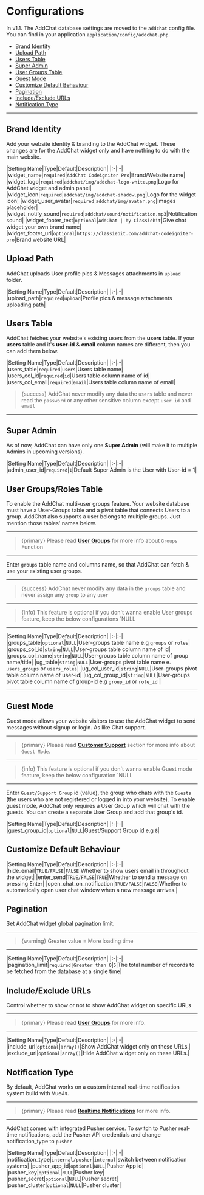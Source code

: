 # Configurations

In v1.1. The AddChat database settings are moved to the `addchat` config file. You can find in your application `application/config/addchat.php`.


- [Brand Identity](#Brand-Identity)
- [Upload Path](#Upload-Path)
- [Users Table](#Users-Table)
- [Super Admin](#Super-Admin)
- [User Groups Table](#User-Groups-Table)
- [Guest Mode](#Guest-Mode)
- [Customize Default Behaviour](#Customize-Default-Behaviour)
- [Pagination](#Pagination)
- [Include/Exclude URLs](#Include-Exclude-URLs)
- [Notification Type](#Notification-Type)

--- 

<a name="Brand-Identity"></a>
## Brand Identity

Add your website identity & branding to the AddChat widget. These changes are for the AddChat widget only and have nothing to do with the main website.


|Setting Name|Type|Default|Description|
|:-|:-|
|widget_name|`required`|`AddChat Codeigniter Pro`|Brand/Website name|
|widget_logo|`required`|`addchat/img/addchat-logo-white.png`|Logo for AddChat widget and admin panel|
|widget_icon|`required`|`addchat/img/addchat-shadow.png`|Logo for the widget icon|
|widget_user_avatar|`required`|`addchat/img/avatar.png`|Images placeholder|
|widget_notify_sound|`required`|`addchat/sound/notification.mp3`|Notification sound|
|widget_footer_text|`optional`|`AddChat | by Classiebit`|Give chat widget your own brand name|
|widget_footer_url|`optional`|`https://classiebit.com/addchat-codeigniter-pro`|Brand website URL|


<a name="Upload-Path"></a>
## Upload Path

AddChat uploads User profile pics & Messages attachments in `upload` folder.


|Setting Name|Type|Default|Description|
|:-|:-|
|upload_path|`required`|`upload`|Profile pics & message attachments uploading path|


<a name="Users-Table"></a>
## Users Table

AddChat fetches your website's existing users from the **users** table. If your **users** table and it's **user-id** & **email** column names are different, then you can add them below.

|Setting Name|Type|Default|Description|
|:-|:-|
|users_table|`required`|`users`|Users table name|
|users_col_id|`required`|`id`|Users table column name of id|
|users_col_email|`required`|`email`|Users table column name of email|


>{success} AddChat never modify any data the `users` table and never read the `password` or any other sensitive column except `user id` and `email`

---


<a name="Super-Admin"></a>
## Super Admin

As of now, AddChat can have only one **Super Admin** (will make it to multiple Admins in upcoming versions).

|Setting Name|Type|Default|Description|
|:-|:-|
|admin_user_id|`required`|`1`|Default Super Admin is the User with User-id = 1|



<a name="User-Groups-Table"></a>
## User Groups/Roles Table

To enable the AddChat multi-user groups feature. Your website database must have a User-Groups table and a pivot table that connects Users to a group. AddChat also supports a user belongs to multiple groups. Just mention those tables' names below.

---

>{primary} Please read **[User Groups](/{{route}}/{{version}}/features/user-groups)** for more info about `Groups` Function

---

Enter `groups` table name and columns name, so that AddChat can fetch & use your existing user groups.

---

>{success} AddChat never modify any data in the `groups` table and never assign any `group` to any `user`

---

>{info} This feature is optional if you don't wanna enable User groups feature, keep the below configurations `NULL

---

|Setting Name|Type|Default|Description|
|:-|:-|
|groups_table|`optional`|`NULL`|User-groups table name e.g `groups` or `roles`|
|groups_col_id|`string`|`NULL`|User-groups table column name of id|
|groups_col_name|`string`|`NULL`|User-groups table column name of group name/title|
|ug_table|`string`|`NULL`|User-groups pivot table name e. `users_groups` or `users_roles`|
|ug_col_user_id|`string`|`NULL`|User-groups pivot table column name of user-id|
|ug_col_group_id|`string`|`NULL`|User-groups pivot table column name of group-id e.g `group_id` or `role_id` |

---


<a name="Guest-Mode"></a>
## Guest Mode

Guest mode allows your website visitors to use the AddChat widget to send messages without signup or login. As like Chat support.

---

>{primary} Please read **[Customer Support](/{{route}}/{{version}}/features/customer-support)** section for more info about `Guest Mode`.

---

>{info} This feature is optional if you don't wanna enable Guest mode feature, keep the below configuration `NULL

---

Enter `Guest/Support Group` id (value), the group who chats with the `Guests` (the users who are not registered or logged in into your website).
To enable guest mode, AddChat only requires a User Group which will chat with the guests. You can create a separate User Group and add that group's id.


|Setting Name|Type|Default|Description|
|:-|:-|
|guest_group_id|`optional`|`NULL`|Guest/Support Group id e.g `8`|



<a name="Customize-Default-Behaviour"></a>
## Customize Default Behaviour

|Setting Name|Type|Default|Description|
|:-|:-|
|hide_email|`TRUE/FALSE`|`FALSE`|Whether to show users email in throughout the widget|
|enter_send|`TRUE/FALSE`|`TRUE`|Whether to send a message on pressing Enter|
|open_chat_on_notification|`TRUE/FALSE`|`FALSE`|Whether to automatically open user chat window when a new message arrives.|



<a name="Pagination"></a>
## Pagination

Set AddChat widget global pagination limit.

---

>{warning} Greater value = More loading time

---

|Setting Name|Type|Default|Description|
|:-|:-|
|pagination_limit|`required|Greater than 0`|`5`|The total number of records to be fetched from the database at a single time|



<a name="Include-Exclude-URLs"></a>
## Include/Exclude URLs

Control whether to show or not to show AddChat widget on specific URLs

---

>{primary} Please read **[User Groups](/{{route}}/{{version}}/features/include-exclude-urls)** for more info.

---


|Setting Name|Type|Default|Description|
|:-|:-|
|include_url|`optional`|`array()`|Show AddChat widget only on these URLs.|
|exclude_url|`optional`|`array()`|Hide AddChat widget only on these URLs.|


<a name="Notification-Type"></a>
## Notification Type

By default, AddChat works on a custom internal real-time notification system build with VueJs.

---

>{primary} Please read **[Realtime Notifications](/{{route}}/{{version}}/features/realtime-notifications)** for more info.

---

AddChat comes with integrated Pusher service. To switch to Pusher real-time notifications, add the Pusher API credentials and change notification_type to `pusher`


|Setting Name|Type|Default|Description|
|:-|:-|
|notification_type|`internal/pusher`|`internal`|switch between notification systems|
|pusher_app_id|`optional`|`NULL`|Pusher App id|
|pusher_key|`optional`|`NULL`|Pusher key|
|pusher_secret|`optional`|`NULL`|Pusher secret|
|pusher_cluster|`optional`|`NULL`|Pusher cluster|
